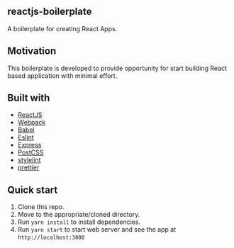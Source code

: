 ## reactjs-boilerplate

A boilerplate for creating React Apps.

## Motivation

This boilerplate is developed to provide opportunity for start building React
based application with minimal effort.

## Built with

* [ReactJS](https://reactjs.org/)
* [Webpack](https://webpack.js.org/)
* [Babel](https://babeljs.io/)
* [Eslint](https://eslint.org/)
* [Express](https://expressjs.com/)
* [PostCSS](https://postcss.org/)
* [stylelint](https://stylelint.io/)
* [prettier](https://prettier.io/)

## Quick start

1. Clone this repo.
2. Move to the appropriate/cloned directory.
3. Run `yarn install` to install dependencies.
4. Run `yarn start` to start web server and see the app at `http://localhost:3000`
